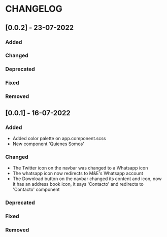 # CHANGELOG

## [0.0.2] - 23-07-2022

  ### Added
  ### Changed
  ### Deprecated
  ### Fixed
  ### Removed


## [0.0.1] - 16-07-2022

  ### Added

  - Added color palette on app.component.scss
  - New component 'Quienes Somos'

  ### Changed

  - The Twitter icon on the navbar was changed to a Whatsapp icon
  - The whatsapp icon now redirects to M&E's Whatsapp account
  - The Download button on the navbar changed its content and icon, now it has an address book icon, it says 'Contacto' and redirects to 'Contacto' component

  ### Deprecated
  ### Fixed
  ### Removed
